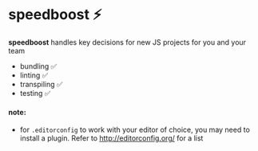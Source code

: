 # speedboost ⚡️

**speedboost** handles key decisions for new JS projects for you and your team

* bundling			✅
* linting 			✅
* transpiling		✅
* testing				✅

#### note:
* for `.editorconfig` to work with your editor of choice, you may need to install a plugin. Refer to http://editorconfig.org/ for a list
